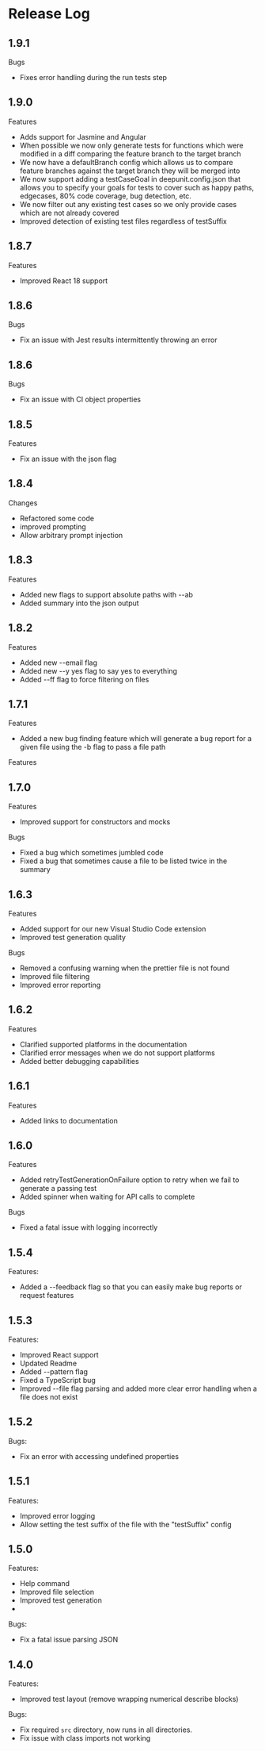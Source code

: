 # Release Log

## 1.9.1
Bugs
- Fixes error handling during the run tests step

## 1.9.0
Features
- Adds support for Jasmine and Angular
- When possible we now only generate tests for functions which were modified in a diff comparing the feature branch to the target branch
- We now have a defaultBranch config which allows us to compare feature branches against the target branch they will be merged into
- We now support adding a testCaseGoal in deepunit.config.json that allows you to specify your goals for tests to cover such as happy paths, edgecases, 80% code coverage, bug detection, etc.
- We now filter out any existing test cases so we only provide cases which are not already covered
- Improved detection of existing test files regardless of testSuffix

## 1.8.7
Features
- Improved React 18 support

## 1.8.6
Bugs
- Fix an issue with Jest results intermittently throwing an error

## 1.8.6
Bugs
- Fix an issue with CI object properties

## 1.8.5
Features
- Fix an issue with the json flag

## 1.8.4
Changes
- Refactored some code
- improved prompting
- Allow arbitrary prompt injection

## 1.8.3
Features
- Added new flags to support absolute paths with --ab
- Added summary into the json output

## 1.8.2
Features
- Added new --email flag
- Added new --y yes flag to say yes to everything
- Added --ff flag to force filtering on files

## 1.7.1
Features
- Added a new bug finding feature which will generate a bug report for a given file using the -b flag to pass a file path

Features
## 1.7.0

Features
- Improved support for constructors and mocks

Bugs
- Fixed a bug which sometimes jumbled code
- Fixed a bug that sometimes cause a file to be listed twice in the summary

## 1.6.3
Features
- Added support for our new Visual Studio Code extension
- Improved test generation quality

Bugs
- Removed a confusing warning when the prettier file is not found
- Improved file filtering
- Improved error reporting

## 1.6.2
Features
- Clarified supported platforms in the documentation
- Clarified error messages when we do not support platforms
- Added better debugging capabilities

## 1.6.1
Features
- Added links to documentation

## 1.6.0
Features
- Added retryTestGenerationOnFailure option to retry when we fail to generate a passing test
- Added spinner when waiting for API calls to complete

Bugs
- Fixed a fatal issue with logging incorrectly

## 1.5.4
Features:
- Added a --feedback flag so that you can easily make bug reports or request features

## 1.5.3
Features:
- Improved React support
- Updated Readme
- Added --pattern flag
- Fixed a TypeScript bug
- Improved --file flag parsing and added more clear error handling when a file does not exist
## 1.5.2
Bugs:
- Fix an error with accessing undefined properties

## 1.5.1
Features:

- Improved error logging
- Allow setting the test suffix of the file with the "testSuffix" config

## 1.5.0
Features:

- Help command
- Improved file selection
- Improved test generation
-
Bugs:
- Fix a fatal issue parsing JSON

## 1.4.0

Features:

- Improved test layout (remove wrapping numerical describe blocks)

Bugs:

- Fix required `src` directory, now runs in all directories.
- Fix issue with class imports not working
